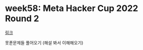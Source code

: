 # week58: Meta Hacker Cup 2022 Round 2

[링크](https://www.facebook.com/codingcompetitions/hacker-cup/2022/round-2)

못푼문제들 풀어오기 (해설 봐서 이해해오기)
